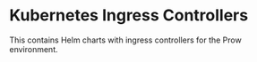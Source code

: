# Kubernetes Ingress Controllers

This contains Helm charts with ingress controllers for the Prow environment.
